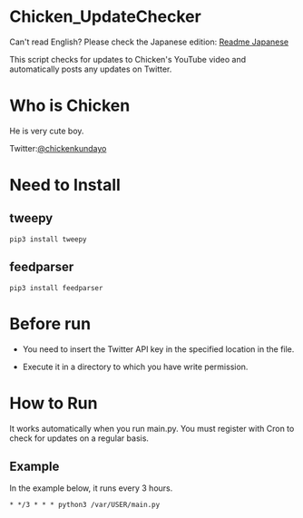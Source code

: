 # Chicken_UpdateChecker
Can't read English? Please check the Japanese edition: [Readme Japanese](README_JA.md)

This script checks for updates to Chicken's YouTube video and automatically posts any updates on Twitter.

# Who is Chicken
He is very cute boy.

Twitter:[@chickenkundayo](https://twitter.com/chickenkundayo)

# Need to Install
## tweepy

```
pip3 install tweepy
```

## feedparser

```
pip3 install feedparser
```

# Before run
 - You need to insert the Twitter API key in the specified location in the file.

 - Execute it in a directory to which you have write permission.

# How to Run
It works automatically when you run main.py. You must register with Cron to check for updates on a regular basis.

## Example
In the example below, it runs every 3 hours.

``` 
* */3 * * * python3 /var/USER/main.py
```
